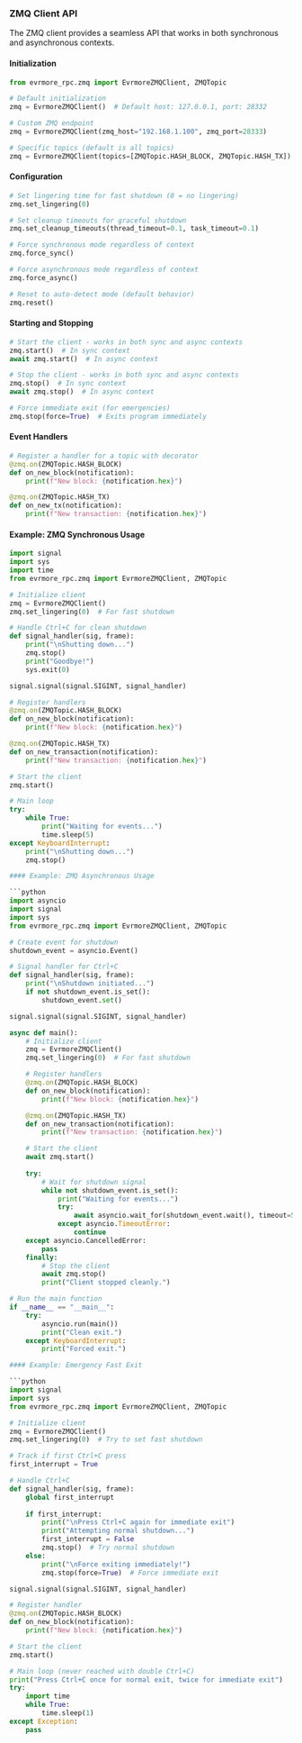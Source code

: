 ### ZMQ Client API

The ZMQ client provides a seamless API that works in both synchronous and asynchronous contexts.

#### Initialization

```python
from evrmore_rpc.zmq import EvrmoreZMQClient, ZMQTopic

# Default initialization
zmq = EvrmoreZMQClient()  # Default host: 127.0.0.1, port: 28332

# Custom ZMQ endpoint
zmq = EvrmoreZMQClient(zmq_host="192.168.1.100", zmq_port=28333)

# Specific topics (default is all topics)
zmq = EvrmoreZMQClient(topics=[ZMQTopic.HASH_BLOCK, ZMQTopic.HASH_TX])
```

#### Configuration

```python
# Set lingering time for fast shutdown (0 = no lingering)
zmq.set_lingering(0)

# Set cleanup timeouts for graceful shutdown
zmq.set_cleanup_timeouts(thread_timeout=0.1, task_timeout=0.1)

# Force synchronous mode regardless of context
zmq.force_sync()

# Force asynchronous mode regardless of context
zmq.force_async()

# Reset to auto-detect mode (default behavior)
zmq.reset()
```

#### Starting and Stopping

```python
# Start the client - works in both sync and async contexts
zmq.start()  # In sync context
await zmq.start()  # In async context

# Stop the client - works in both sync and async contexts
zmq.stop()  # In sync context
await zmq.stop()  # In async context

# Force immediate exit (for emergencies)
zmq.stop(force=True)  # Exits program immediately
```

#### Event Handlers

```python
# Register a handler for a topic with decorator
@zmq.on(ZMQTopic.HASH_BLOCK)
def on_new_block(notification):
    print(f"New block: {notification.hex}")

@zmq.on(ZMQTopic.HASH_TX)
def on_new_tx(notification):
    print(f"New transaction: {notification.hex}")
```

#### Example: ZMQ Synchronous Usage

```python
import signal
import sys
import time
from evrmore_rpc.zmq import EvrmoreZMQClient, ZMQTopic

# Initialize client
zmq = EvrmoreZMQClient()
zmq.set_lingering(0)  # For fast shutdown

# Handle Ctrl+C for clean shutdown
def signal_handler(sig, frame):
    print("\nShutting down...")
    zmq.stop()
    print("Goodbye!")
    sys.exit(0)

signal.signal(signal.SIGINT, signal_handler)

# Register handlers
@zmq.on(ZMQTopic.HASH_BLOCK)
def on_new_block(notification):
    print(f"New block: {notification.hex}")

@zmq.on(ZMQTopic.HASH_TX)
def on_new_transaction(notification):
    print(f"New transaction: {notification.hex}")

# Start the client
zmq.start()

# Main loop
try:
    while True:
        print("Waiting for events...")
        time.sleep(5)
except KeyboardInterrupt:
    print("\nShutting down...")
    zmq.stop()

#### Example: ZMQ Asynchronous Usage

```python
import asyncio
import signal
import sys
from evrmore_rpc.zmq import EvrmoreZMQClient, ZMQTopic

# Create event for shutdown
shutdown_event = asyncio.Event()

# Signal handler for Ctrl+C
def signal_handler(sig, frame):
    print("\nShutdown initiated...")
    if not shutdown_event.is_set():
        shutdown_event.set()

signal.signal(signal.SIGINT, signal_handler)

async def main():
    # Initialize client
    zmq = EvrmoreZMQClient()
    zmq.set_lingering(0)  # For fast shutdown

    # Register handlers
    @zmq.on(ZMQTopic.HASH_BLOCK)
    def on_new_block(notification):
        print(f"New block: {notification.hex}")

    @zmq.on(ZMQTopic.HASH_TX)
    def on_new_transaction(notification):
        print(f"New transaction: {notification.hex}")

    # Start the client
    await zmq.start()
    
    try:
        # Wait for shutdown signal
        while not shutdown_event.is_set():
            print("Waiting for events...")
            try:
                await asyncio.wait_for(shutdown_event.wait(), timeout=5)
            except asyncio.TimeoutError:
                continue
    except asyncio.CancelledError:
        pass
    finally:
        # Stop the client
        await zmq.stop()
        print("Client stopped cleanly.")

# Run the main function
if __name__ == "__main__":
    try:
        asyncio.run(main())
        print("Clean exit.")
    except KeyboardInterrupt:
        print("Forced exit.")

#### Example: Emergency Fast Exit

```python
import signal
import sys
from evrmore_rpc.zmq import EvrmoreZMQClient, ZMQTopic

# Initialize client
zmq = EvrmoreZMQClient()
zmq.set_lingering(0)  # Try to set fast shutdown

# Track if first Ctrl+C press
first_interrupt = True

# Handle Ctrl+C
def signal_handler(sig, frame):
    global first_interrupt
    
    if first_interrupt:
        print("\nPress Ctrl+C again for immediate exit")
        print("Attempting normal shutdown...")
        first_interrupt = False
        zmq.stop()  # Try normal shutdown
    else:
        print("\nForce exiting immediately!")
        zmq.stop(force=True)  # Force immediate exit

signal.signal(signal.SIGINT, signal_handler)

# Register handler
@zmq.on(ZMQTopic.HASH_BLOCK)
def on_new_block(notification):
    print(f"New block: {notification.hex}")

# Start the client
zmq.start()

# Main loop (never reached with double Ctrl+C)
print("Press Ctrl+C once for normal exit, twice for immediate exit")
try:
    import time
    while True:
        time.sleep(1)
except Exception:
    pass 
